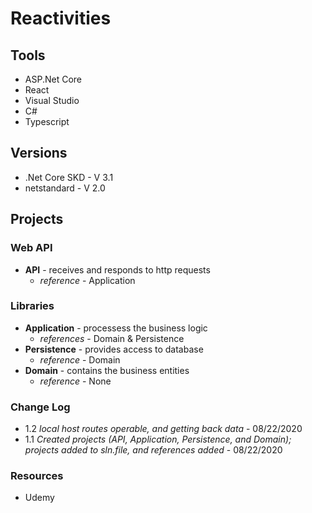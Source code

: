 # Reactivities

## Tools
* ASP.Net Core
* React
* Visual Studio
* C#
* Typescript

## Versions
* .Net Core SKD - V 3.1
* netstandard - V 2.0

## Projects

### Web API
* **API** - receives and responds to http requests
  * *reference* - Application

### Libraries
* **Application** - processess the business logic
  * *references* - Domain & Persistence
* **Persistence** - provides access to database
  * *reference* - Domain
* **Domain** - contains the business entities
  * *reference* - None

### Change Log
* 1.2 *local host routes operable, and getting back data* - 08/22/2020
* 1.1 *Created projects (API, Application, Persistence, and Domain); projects added to sln.file, and references added* - 08/22/2020

### Resources
* Udemy
